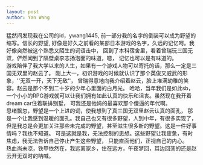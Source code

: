 ```yaml
---
layout: post
author: Yan Wang
---
```


猛然间发现我在公司的id，ywang1445, 前一部分我的名字的倒装可以成为野望的缩写。信长的野望,
好像是好久之前看的某部日本游戏的名字，久远的记忆呵。我好像突然被这个熟悉又陌生的词语击中，
回到了本科宿舍里，看着曾瑞玩三国无双，俨然闻到了隔壁桌李志扬泡面的味道，嗯，
记忆也可以是有味道的。  
游戏陪伴了我大学以来的人生，如果有一个游戏人物可以寄托的话，那么一定是三国无双里的赵云了。
刚上大一，初识游戏的时候就认识了那个英俊又威武的形象，''无双一开，天下无敌''，
曾瑞得意地向我介绍着赵云，脸上堆满幼稚的笑容。赵云是那个不到二十岁的少年心里面的白月光。
哈哈，当年我们是如此sb，
一个小小的RPG游戏就可以让我们拥有如此认真的快乐和沮丧。虽然现在我开着dream car住着联排别墅，
可我还是他妈的最喜欢那个傻逼的年代啊。  
思绪飘忽，野望是一个上进的词，使我想到了真三国无双里赵云认真的面孔，
那是一个让我感到温暖的面孔。我自己也又有很多野望，人到中年，有很多实现了，
但是我总是会更加关注那些未完成的野望，甚至滋生很多新的野望。这是一件好事情吗？我也不知道。
可是这就是我，无法控制的思想。这些野望让我疲惫，有时焦虑，我无法告诉自己停止产生这些野望，
只能直面他们，正视自己的内心。  
热血尚未凉，铁甲依然在，我远离家乡，住在远方，午夜梦回，耳边回荡的还是赵云开无双时的呐喊。